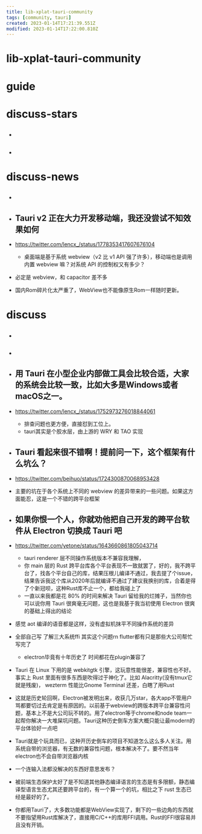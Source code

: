 ```yaml
---
title: lib-xplat-tauri-community
tags: [community, tauri]
created: 2023-01-14T17:21:39.551Z
modified: 2023-01-14T17:22:00.810Z
---
```


# lib-xplat-tauri-community

# guide

# discuss-stars
- ## 

- ## 
# discuss-news
- ## 

- ## Tauri v2 正在大力开发移动端，我还没尝试不知效果如何
- https://twitter.com/lencx_/status/1778353417607676104
  - 桌面端是基于系统 webview（v2 比 v1 API 强了许多），移动端也是调用内置 webview 嘛？对系统 API 的控制权又有多少？
- 必定是 webview，和 capacitor 差不多
- 国内Rom碎片化太严重了，WebView也不能像原生Rom一样随时更新。

# discuss
- ## 

- ## 

- ## 用 Tauri 在小型企业内部做工具会比较合适，大家的系统会比较一致，比如大多是Windows或者macOS之一。
- https://twitter.com/lencx_/status/1752973276018844061
  - 排查问题也更方便，直接怼到工位上。
  - tauri其实是个胶水层，由上游的 WRY 和 TAO 实现

- ## Tauri 看起来很不错啊！提前问一下，这个框架有什么坑么？
- https://twitter.com/beihuo/status/1724300870068953428
- 主要的坑在于各个系统上不同的 webview 的差异带来的一些问题。如果这方面能忍，这是一个不错的跨平台框架

- ## 如果你恨一个人，你就劝他把自己开发的跨平台软件从 Electron 切换成 Tauri 吧
- https://twitter.com/yetone/status/1643660861805043714
  - tauri renderer 层不同操作系统版本不兼容我理解，
  - 你 main 层的 Rust 跨平台库各个平台表现不一致就罢了，好的，我不跨平台了，找各个平台自己的库，结果压根儿编译不通过，我去提了个issue，结果告诉我这个库从2020年后就编译不通过了建议我换别的库，合着是得了个新冠呗，这种Rust库不止一个，都给我碰上了
  - 一直以来我都是花 80% 的时间来解决 Tauri 留给我的烂摊子，当然你也可以说你用 Tauri 很爽毫无问题，这也是我基于我当初使用 Electron 很爽的基础上得出的结论

- 感觉 aot 编译的语音都是这样，没有虚拟机抹平不同操作系统的差异

- 全部自己写 了解三大系统ffi 其实这个问题rn flutter都有只是那些大公司帮忙写完了 
  - electron毕竟有十年历史了 时间都花在plugin兼容了

- Tauri 在 Linux 下用的是 webkitgtk 引擎，这玩意性能很差，兼容性也不好。事实上 Rust 里面有很多东西是吹得过于神化了。比如 Alacritty(没有tmux它就是残废)， wezterm 性能比Gnome Terminal 还差，白瞎了用Rust

- 这就是历史轮回啊，Electron被发明出来，收获几万star，各大app不管用户骂都要切过去肯定是有原因的。以前基于webview的跨版本跨平台兼容性问题，基本上不是大公司玩不转的。用了electron等于chrome和node team一起帮你解决一大堆屎坑问题。Tauri这种历史倒车方案大概只能让最modern的平台体验好一点吧
- Tauri就是个玩具而已，这种开历史倒车的项目不知道怎么这么多人关注。用系统自带的浏览器，有无数的兼容性问题，根本解决不了。要不然当年electron也不会自带浏览器内核

- 一个连输入法都没解决的东西好意思发布？

- 被前端生态保护太好了是不知道其他静态编译语言的生态是有多限额，静态编译型语言生态尤其还要跨平台的，有一个算一个的坑，相比之下 rust 生态已经是最好的了。

- 你都用Tauri了，大多数功能都是WebView实现了，剩下的一些边角的东西就不要指望用Rust库解决了，直接用C/C++的库用FFI调用。Rust的FFI很容易并且没有开销。
